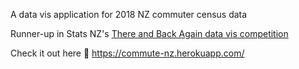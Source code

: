 A data vis application for 2018 NZ commuter census data

Runner-up in Stats NZ's [There and Back Again data vis competition](https://www.stats.govt.nz/news/winner-announced-for-2018-census-commuter-data-visualisation-competition?fbclid=IwAR2kCliMjXSdT7rDf73SxbSX8B6sOfRWBa6PYZuKenHIGB_F6SOTrWE-440)

Check it out here 👀 https://commute-nz.herokuapp.com/
